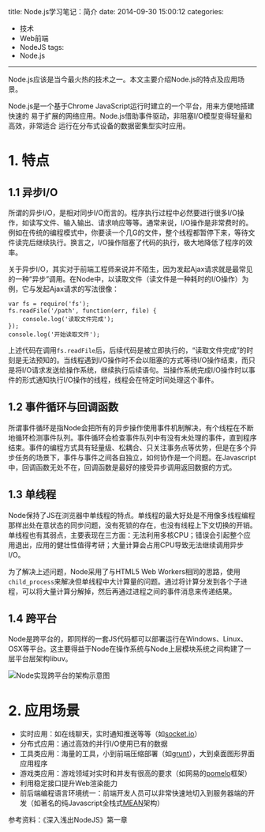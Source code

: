 title: Node.js学习笔记：简介
date: 2014-09-30 15:00:12
categories:
- 技术
- Web前端
- NodeJS
tags:
- Node.js
---

Node.js应该是当今最火热的技术之一。本文主要介绍Node.js的特点及应用场景。

<!-- more -->

Node.js是一个基于Chrome JavaScript运行时建立的一个平台，用来方便地搭建快速的 易于扩展的网络应用。Node.js借助事件驱动，非阻塞I/O模型变得轻量和高效，非常适合 运行在分布式设备的数据密集型实时应用。

# 1. 特点

## 1.1 异步I/O

所谓的异步I/O，是相对同步I/O而言的。程序执行过程中必然要进行很多I/O操作，如读写文件、输入输出、请求响应等等。通常来说，I/O操作是非常费时的。例如在传统的编程模式中，你要读一个几G的文件，整个线程都暂停下来，等待文件读完后继续执行。换言之，I/O操作阻塞了代码的执行，极大地降低了程序的效率。

关于异步I/O，其实对于前端工程师来说并不陌生，因为发起Ajax请求就是最常见的一种“异步”调用。在Node中，以读取文件（读文件是一种耗时的I/O操作）为例，它与发起Ajax请求的写法很像：

    var fs = require('fs');
    fs.readFile('/path', function(err, file) {
        console.log('读取文件完成');
    });
    console.log('开始读取文件');

上述代码在调用`fs.readFile`后，后续代码是被立即执行的，“读取文件完成”的时刻是无法预知的。当线程遇到I/O操作时不会以阻塞的方式等待I/O操作结束，而只是将I/O请求发送给操作系统，继续执行后续语句。当操作系统完成I/O操作时以事件的形式通知执行I/O操作的线程，线程会在特定时间处理这个事件。

## 1.2 事件循环与回调函数

所谓事件循环是指Node会把所有的异步操作使用事件机制解决，有个线程在不断地循环检测事件队列。事件循环会检查事件队列中有没有未处理的事件，直到程序结束。事件的编程方式具有轻量级、松耦合、只关注事务点等优势，但是在多个异步任务的场景下，事件与事件之间各自独立，如何协作是一个问题。在Javascript中，回调函数无处不在，回调函数是最好的接受异步调用返回数据的方式。

## 1.3 单线程

Node保持了JS在浏览器中单线程的特点。单线程的最大好处是不用像多线程编程那样出处在意状态的同步问题，没有死锁的存在，也没有线程上下文切换的开销。单线程也有其弱点，主要表现在三方面：无法利用多核CPU；错误会引起整个应用退出，应用的健壮性值得考研；大量计算会占用CPU导致无法继续调用异步I/O。

为了解决上述问题，Node采用了与HTML5 Web Workers相同的思路，使用`child_process`来解决但单线程中大计算量的问题。通过将计算分发到各个子进程，可以将大量计算分解掉，然后再通过进程之间的事件消息来传递结果。

## 1.4 跨平台

Node是跨平台的，即同样的一套JS代码都可以部署运行在Windows、Linux、OSX等平台。这主要得益于Node在操作系统与Node上层模块系统之间构建了一层平台层架构libuv。

![Node实现跨平台的架构示意图](https://raytaylorlin-blog.oss-cn-shenzhen.aliyuncs.com/image%2Fnodejs%2FNode%E5%AE%9E%E7%8E%B0%E8%B7%A8%E5%B9%B3%E5%8F%B0%E7%9A%84%E6%9E%B6%E6%9E%84%E7%A4%BA%E6%84%8F%E5%9B%BE.jpg)

# 2. 应用场景

* 实时应用：如在线聊天，实时通知推送等等（如[socket.io](http://socket.io/)）
* 分布式应用：通过高效的并行I/O使用已有的数据
* 工具类应用：海量的工具，小到前端压缩部署（如[grunt](gruntjs.com)），大到桌面图形界面应用程序
* 游戏类应用：游戏领域对实时和并发有很高的要求（如网易的[pomelo](pomelo.netease.com)框架）
* 利用稳定接口提升Web渲染能力
* 前后端编程语言环境统一：前端开发人员可以非常快速地切入到服务器端的开发（如著名的纯Javascript全栈式[MEAN](http://mean.io)架构）

参考资料：《深入浅出NodeJS》第一章
